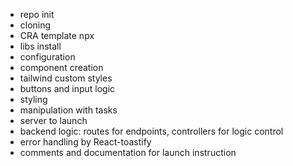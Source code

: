 - repo init
- cloning
- CRA template npx
- libs install
- configuration 
- component creation
- tailwind custom styles
- buttons and input logic
- styling
- manipulation with tasks
- server to launch 
- backend logic: routes for endpoints, controllers for logic control
- error handling by React-toastify
- comments and documentation for launch instruction